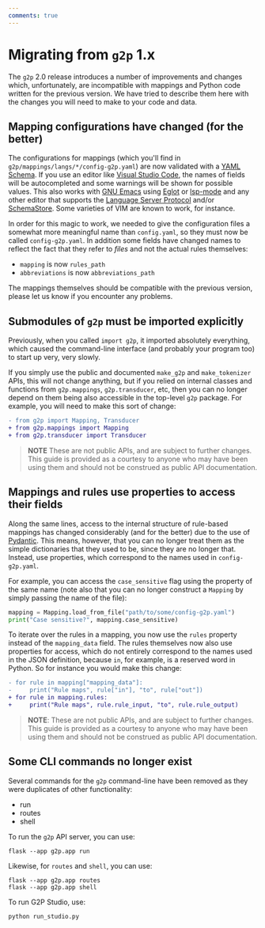 ```yaml
---
comments: true
---
```


# Migrating from `g2p` 1.x

The `g2p` 2.0 release introduces a number of improvements and changes
which, unfortunately, are incompatible with mappings and Python code
written for the previous version.  We have tried to describe them here
with the changes you will need to make to your code and data.

## Mapping configurations have changed (for the better)

The configurations for mappings (which you'll find in
`g2p/mappings/langs/*/config-g2p.yaml`) are now validated with a [YAML
Schema](https://raw.githubusercontent.com/roedoejet/g2p/main/g2p/mappings/.schema/g2p-config-schema-2.0.json).
If you use an editor like [Visual Studio
Code](https://code.visualstudio.com/), the names of fields will be
autocompleted and some warnings will be shown for possible values.
This also works with [GNU Emacs](https://www.gnu.org/software/emacs/)
using [Eglot](https://joaotavora.github.io/eglot/) or
[lsp-mode](https://emacs-lsp.github.io/lsp-mode/) and any other editor
that supports the [Language Server
Protocol](https://microsoft.github.io/language-server-protocol/)
and/or [SchemaStore](https://www.schemastore.org/json/).  Some
varieties of VIM are known to work, for instance.

In order for this magic to work, we needed to give the configuration
files a somewhat more meaningful name than `config.yaml`, so they must
now be called `config-g2p.yaml`.  In addition some fields have changed
names to reflect the fact that they refer to *files* and not the
actual rules themselves:

- `mapping` is now `rules_path`
- `abbreviations` is now `abbreviations_path`

The mappings themselves should be compatible with the previous
version, please let us know if you encounter any problems.

## Submodules of `g2p` must be imported explicitly

Previously, when you called `import g2p`, it imported absolutely
everything, which caused the command-line interface (and probably your
program too) to start up very, very slowly.

If you simply use the public and documented `make_g2p` and
`make_tokenizer` APIs, this will not change anything, but if you
relied on internal classes and functions from `g2p.mappings`,
`g2p.transducer`, etc, then you can no longer depend on them being
also accessible in the top-level `g2p` package.  For example, you will
need to make this sort of change:

```diff
- from g2p import Mapping, Transducer
+ from g2p.mappings import Mapping
+ from g2p.transducer import Transducer
```

> **NOTE** These are not public APIs, and are subject to further
changes.  This guide is provided as a courtesy to anyone who may have
been using them and should not be construed as public API documentation.

## Mappings and rules use properties to access their fields

Along the same lines, access to the internal structure of rule-based
mappings has changed considerably (and for the better) due to the use
of [Pydantic](https://docs.pydantic.dev/latest/).  This means,
however, that you can no longer treat them as the simple dictionaries
that they used to be, since they are no longer that.  Instead, use
properties, which correspond to the names used in `config-g2p.yaml`.

For example, you can access the `case_sensitive` flag using the
property of the same name (note also that you can no longer construct
a `Mapping` by simply passing the name of the file):

```python
mapping = Mapping.load_from_file("path/to/some/config-g2p.yaml")
print("Case sensitive?", mapping.case_sensitive)
```

To iterate over the rules in a mapping, you now use the `rules`
property instead of the `mapping_data` field.  The rules themselves
now also use properties for access, which do not entirely correspond
to the names used in the JSON definition, because `in`, for example,
is a reserved word in Python.  So for instance you would make this
change:

```diff
- for rule in mapping["mapping_data"]:
-     print("Rule maps", rule["in"], "to", rule["out"])
+ for rule in mapping.rules:
+     print("Rule maps", rule.rule_input, "to", rule.rule_output)
```

> **NOTE**: These are not public APIs, and are subject to further
changes.  This guide is provided as a courtesy to anyone who may have
been using them and should not be construed as public API documentation.

## Some CLI commands no longer exist

Several commands for the `g2p` command-line have been removed as they
were duplicates of other functionality:

- run
- routes
- shell

To run the `g2p` API server, you can use:

    flask --app g2p.app run

Likewise, for `routes` and `shell`, you can use:

    flask --app g2p.app routes
    flask --app g2p.app shell

To run G2P Studio, use:

    python run_studio.py
